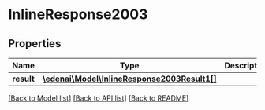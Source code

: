 # InlineResponse2003

## Properties
Name | Type | Description | Notes
------------ | ------------- | ------------- | -------------
**result** | [**\edenai\Model\InlineResponse2003Result1[]**](InlineResponse2003Result1.md) |  | [optional] 

[[Back to Model list]](../README.md#documentation-for-models) [[Back to API list]](../README.md#documentation-for-api-endpoints) [[Back to README]](../README.md)


